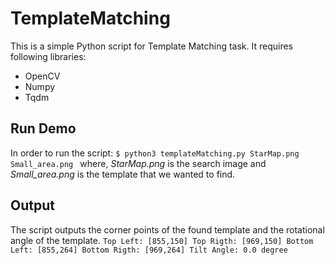 # TemplateMatching
This is a simple Python script for Template Matching task. It requires following libraries:

- OpenCV
- Numpy
- Tqdm

## Run Demo
In order to run the script:
`$ python3 templateMatching.py StarMap.png Small_area.png `
where, _StarMap.png_ is the search image and _Small_area.png_ is the template that we wanted to find.

## Output
The script outputs the corner points of the found template and the rotational angle of the template.
`Top Left: [855,150]
 Top Rigth: [969,150]
 Bottom Left: [855,264]
 Bottom Rigth: [969,264]
 Tilt Angle: 0.0 degree `
